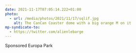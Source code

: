 ```yaml
---
date: 2021-11-17T07:05:14.222+01:00
photo:
  - url: /media/photos/2021/11/17/sqlif.jpg
    alt: The CanCan Coaster dome with a big orange M on it
mp-syndicate-to:
  - https://twitter.com/alienlebarge
---
```

Sponsored Europa Park
